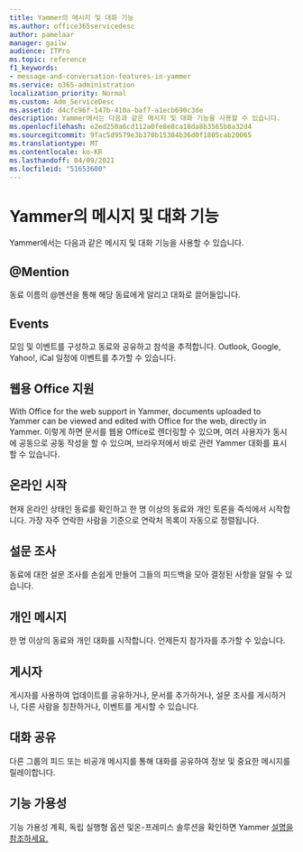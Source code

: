 ```yaml
---
title: Yammer의 메시지 및 대화 기능
ms.author: office365servicedesc
author: pamelaar
manager: gailw
audience: ITPro
ms.topic: reference
f1_keywords:
- message-and-conversation-features-in-yammer
ms.service: o365-administration
localization_priority: Normal
ms.custom: Adm_ServiceDesc
ms.assetid: d4cfc96f-147b-410a-baf7-a1ecb690c3de
description: Yammer에서는 다음과 같은 메시지 및 대화 기능을 사용할 수 있습니다.
ms.openlocfilehash: e2ed250a6cd112a0fe8e8ca18da8b3565b8a32d4
ms.sourcegitcommit: 9fac5d9579e3b370b15384b36d0f1805cab20065
ms.translationtype: MT
ms.contentlocale: ko-KR
ms.lasthandoff: 04/09/2021
ms.locfileid: "51653600"
---
```

# <a name="message-and-conversation-features-in-yammer"></a>Yammer의 메시지 및 대화 기능

Yammer에서는 다음과 같은 메시지 및 대화 기능을 사용할 수 있습니다.
  
## <a name="mention"></a>@Mention

동료 이름의 @멘션을 통해 해당 동료에게 알리고 대화로 끌어들입니다.

## <a name="events"></a>Events

모임 및 이벤트를 구성하고 동료와 공유하고 참석을 추적합니다. Outlook, Google, Yahoo!, iCal 일정에 이벤트를 추가할 수 있습니다.
  
## <a name="office-for-the-web-support"></a>웹용 Office 지원

With Office for the web support in Yammer, documents uploaded to Yammer can be viewed and edited with Office for the web, directly in Yammer. 이렇게 하면 문서를 웹용 Office로 렌더링할 수 있으며, 여러 사용자가 동시에 공동으로 공동 작성을 할 수 있으며, 브라우저에서 바로 관련 Yammer 대화를 표시할 수 있습니다.

## <a name="online-now"></a>온라인 시작

현재 온라인 상태인 동료를 확인하고 한 명 이상의 동료와 개인 토론을 즉석에서 시작합니다. 가장 자주 연락한 사람을 기준으로 연락처 목록이 자동으로 정렬됩니다.

## <a name="polls"></a>설문 조사

동료에 대한 설문 조사를 손쉽게 만들어 그들의 피드백을 모아 결정된 사항을 알릴 수 있습니다.
  
## <a name="private-messages"></a>개인 메시지

한 명 이상의 동료와 개인 대화를 시작합니다. 언제든지 참가자를 추가할 수 있습니다.

## <a name="publisher"></a>게시자

게시자를 사용하여 업데이트를 공유하거나, 문서를 추가하거나, 설문 조사를 게시하거나, 다른 사람을 칭찬하거나, 이벤트를 게시할 수 있습니다.
    
## <a name="share-conversations"></a>대화 공유

다른 그룹의 피드 또는 비공개 메시지를 통해 대화를 공유하여 정보 및 중요한 메시지를 릴레이합니다.
  
## <a name="feature-availability"></a>기능 가용성

기능 가용성 계획, 독립 실행형 옵션 및온-프레미스 솔루션을 확인하면 Yammer [설명을 참조하세요.](yammer-service-description.md)
  